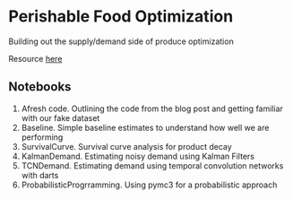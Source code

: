 # Perishable Food Optimization

Building out the supply/demand side of produce optimization

Resource [here](https://medium.com/afresh-engineering/whats-so-hard-about-ordering-blueberries-e568e56fe94)

## Notebooks

1. Afresh code. Outlining the code from the blog post and getting familiar with our fake dataset
2. Baseline. Simple baseline estimates to understand how well we are performing
3. SurvivalCurve. Survival curve analysis for product decay
4. KalmanDemand. Estimating noisy demand using Kalman Filters
5. TCNDemand. Estimating demand using temporal convolution networks with darts
6. ProbabilisticProgrramming. Using pymc3 for a probabilistic approach